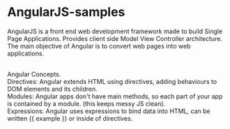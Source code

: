 # AngularJS-samples
AngularJS is a front end web development framework made to build Single Page Applications. Provides client side Model View Controller architecture.
The main objective of Angular is to convert web pages into web applications. 

</br>Angular Concepts.
</br>Directives: Angular extends HTML using directives, adding behaviours to DOM elements and its children.
</br>Modules: Angular apps don't have main methods, so each part of your app is contained by a module. (this keeps messy JS clean).
</br>Expressions: Angular uses expressions to bind data into HTML, can be written {{ example }} or inside of directives. 
